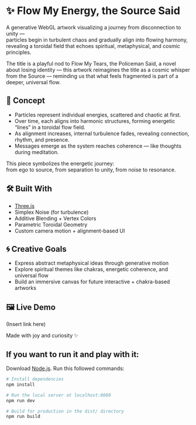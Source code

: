 # ✨ Flow My Energy, the Source Said

A generative WebGL artwork visualizing a journey from disconnection to unity —  
particles begin in turbulent chaos and gradually align into flowing harmony, revealing a toroidal field that echoes spiritual, metaphysical, and cosmic principles.

The title is a playful nod to Flow My Tears, the Policeman Said,
a novel about losing identity — this artwork reimagines the title as a cosmic whisper from the Source — reminding us that what feels fragmented is part of a deeper, universal flow.

## 🔮 Concept

- Particles represent individual energies, scattered and chaotic at first.
- Over time, each aligns into harmonic structures, forming energetic “lines” in a toroidal flow field.
- As alignment increases, internal turbulence fades, revealing connection, rhythm, and presence.
- Messages emerge as the system reaches coherence — like thoughts during meditation.

This piece symbolizes the energetic journey:  
from ego to source, from separation to unity, from noise to resonance.

## 🛠 Built With

- [Three.js](https://threejs.org)
- Simplex Noise (for turbulence)
- Additive Blending + Vertex Colors
- Parametric Toroidal Geometry
- Custom camera motion + alignment-based UI

## 🌀 Creative Goals

- Express abstract metaphysical ideas through generative motion
- Explore spiritual themes like chakras, energetic coherence, and universal flow
- Build an immersive canvas for future interactive + chakra-based artworks

## 🖼 Live Demo

(Insert link here)

Made with joy and curiosity ✨

## If you want to run it and play with it:

Download [Node.js](https://nodejs.org/en/download/).
Run this followed commands:

```bash
# Install dependencies
npm install

# Run the local server at localhost:8080
npm run dev

# Build for production in the dist/ directory
npm run build
```
